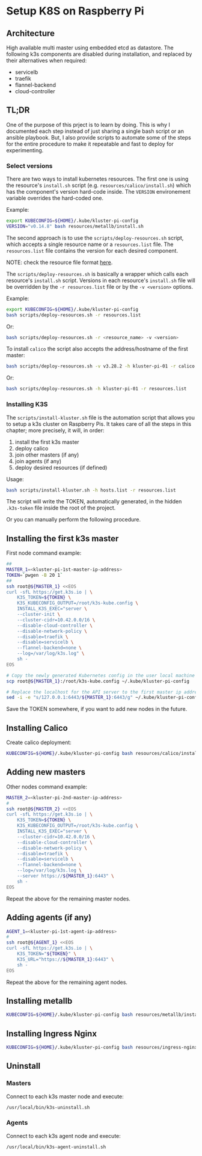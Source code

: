 # Setup K8S on Raspberry Pi

## Architecture

High available multi master using embedded etcd as datastore.
The following k3s components are disabled during installation,
and replaced by their alternatives when required:

* servicelb
* traefik
* flannel-backend
* cloud-controller

## TL;DR

One of the purpose of this prject is to learn by doing. This is why I documented each step
instead of just sharing a single bash script or an ansible playbook.
But, I also provide scripts to automate some of the steps for the entire procedure to make
it repeatable and fast to deploy for experimenting.

### Select versions

There are two ways to install kubernetes resources.
The first one is using the resource's `install.sh` script (e.g. `resources/calico/install.sh`)
which has the component's version hard-code inside. The `VERSION` environement variable overrides
the hard-coded one.

Example:

``` bash
export KUBECONFIG=${HOME}/.kube/kluster-pi-config
VERSION="v0.14.8" bash resources/metallb/install.sh
```

The second approach is to use the `scripts/deploy-resources.sh` script, which accepts a single
resource name or a `resources.list` file. The `resources.list` file contains the version for each
desired component.

NOTE: check the resource file format [here](../scripts/README.md).

The `scripts/deploy-resources.sh` is basically a wrapper which calls each resource's `install.sh`
script. Versions in each resource's `install.sh` file will be overridden by the `-r resources.list`
file or by the `-v <version>` options.

Example:

``` bash
export KUBECONFIG=${HOME}/.kube/kluster-pi-config
bash scripts/deploy-resources.sh -r resources.list
```

Or:

``` bash
bash scripts/deploy-resources.sh -r <resource_name> -v <version>
```

To install `calico` the script also accepts the address/hostname of the first master:

``` bash
bash scripts/deploy-resources.sh -v v3.28.2 -h kluster-pi-01 -r calico
```

Or:

``` bash
bash scripts/deploy-resources.sh -h kluster-pi-01 -r resources.list
```

### Installing K3S

The `scripts/install-kluster.sh` file is the automation script that allows you to setup a k3s cluster
on Raspberry Pis. It takes care of all the steps in this chapter; more precisely, it will, in order:

1. install the first k3s master
2. deploy calico
3. join other masters (if any)
4. join agents (if any)
5. deploy desired resources (if defined)

Usage:

``` bash
bash scripts/install-kluster.sh -h hosts.list -r resources.list
```

The script will write the TOKEN, automatically generated, in the hidden `.k3s-token` file inside the
root of the project.

Or you can manually perform the following procedure.

## Installing the first k3s master

First node command example:

``` bash
##
MASTER_1=<kluster-pi-1st-master-ip-address>
TOKEN=`pwgen -B 20 1`
##
ssh root@${MASTER_1} <<EOS
curl -sfL https://get.k3s.io | \
    K3S_TOKEN=${TOKEN} \
    K3S_KUBECONFIG_OUTPUT=/root/k3s-kube.config \
    INSTALL_K3S_EXEC="server \
    --cluster-init \
    --cluster-cidr=10.42.0.0/16 \
    --disable-cloud-controller \
    --disable-network-policy \
    --disable=traefik \
    --disable=servicelb \
    --flannel-backend=none \
    --log=/var/log/k3s.log" \
    sh -
EOS

# Copy the newly generated Kubernetes config in the user local machine
scp root@${MASTER_1}:/root/k3s-kube.config ~/.kube/kluster-pi-config

# Replace the localhost for the API server to the first master ip address
sed -i -e "s/127.0.0.1:6443/${MASTER_1}:6443/g" ~/.kube/kluster-pi-config
```

Save the TOKEN somewhere, if you want to add new nodes in the future.

## Installing Calico

Create calico deployment:

``` bash
KUBECONFIG=${HOME}/.kube/kluster-pi-config bash resources/calico/install.sh
```

## Adding new masters

Other nodes command example:

``` bash
MASTER_2=<kluster-pi-2nd-master-ip-address>
#
ssh root@${MASTER_2} <<EOS
curl -sfL https://get.k3s.io | \
    K3S_TOKEN=${TOKEN} \
    K3S_KUBECONFIG_OUTPUT=/root/k3s-kube.config \
    INSTALL_K3S_EXEC="server \
    --cluster-cidr=10.42.0.0/16 \
    --disable-cloud-controller \
    --disable-network-policy \
    --disable=traefik \
    --disable=servicelb \
    --flannel-backend=none \
    --log=/var/log/k3s.log \
    --server https://${MASTER_1}:6443" \
    sh -
EOS
```

Repeat the above for the remaining master nodes.

## Adding agents (if any)

``` bash
AGENT_1=<kluster-pi-1st-agent-ip-address>
#
ssh root@${AGENT_1} <<EOS
curl -sfL https://get.k3s.io | \
    K3S_TOKEN="${TOKEN}" \
    K3S_URL="https://${MASTER_1}:6443" \
    sh -
EOS
```

Repeat the above for the remaining agent nodes.

## Installing metallb

``` bash
KUBECONFIG=${HOME}/.kube/kluster-pi-config bash resources/metallb/install.sh
```

## Installing Ingress Nginx

``` bash
KUBECONFIG=${HOME}/.kube/kluster-pi-config bash resources/ingress-nginx/install.sh
```

## Uninstall

### Masters

Connect to each k3s master node and execute:

``` bash 
/usr/local/bin/k3s-uninstall.sh
```

### Agents

Connect to each k3s agent node and execute:

``` bash 
/usr/local/bin/k3s-agent-uninstall.sh
```

